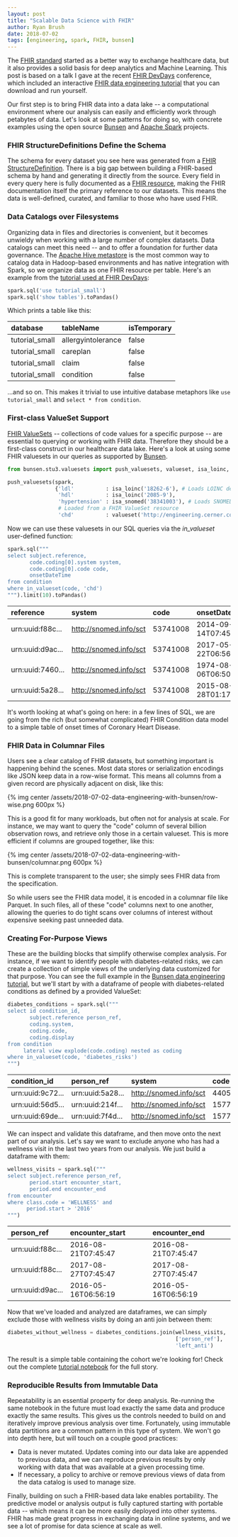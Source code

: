 ```yaml
---
layout: post
title: "Scalable Data Science with FHIR"
author: Ryan Brush
date: 2018-07-02
tags: [engineering, spark, FHIR, bunsen]
---
```


The [FHIR standard](https://www.hl7.org/fhir/overview.html) started as a better way to exchange healthcare data, but it also provides a solid basis for deep analytics and Machine Learning. This post is based on a talk I gave at the recent [FHIR DevDays](https://www.fhirdevdays.com/) conference, which included an interactive [FHIR data engineering tutorial](https://github.com/cerner/bunsen-tutorial) that you can download and run yourself.

Our first step is to bring FHIR data into a data lake -- a computational environment where our analysis can easily and efficiently work through petabytes of data. Let's look at some patterns for doing so, with concrete examples using the open source [Bunsen](http://engineering.cerner.com/bunsen) and [Apache Spark](https://spark.apache.org/) projects.

### FHIR StructureDefinitions Define the Schema
The schema for every dataset you see here was generated from a [FHIR StructureDefinition](https://www.hl7.org/fhir/stu3/structuredefinition.html). There is a big gap between building a FHIR-based schema by hand and generating it directly from the source. Every field in every query here is fully documented as a [FHIR resource](https://www.hl7.org/fhir/stu3/resourcelist.html), making the FHIR documentation itself the primary reference to our datasets. This means the data is well-defined, curated, and familiar to those who have used FHIR.

### Data Catalogs over Filesystems
Organizing data in files and directories is convenient, but it becomes unwieldy when working with a large number of complex datasets. Data catalogs can meet this need -- and to offer a foundation for further data governance. The [Apache Hive metastore](https://hive.apache.org/) is the most common way to catalog data in Hadoop-based environments and has native integration with Spark, so we organize data as one FHIR resource per table. Here's an example from the [tutorial used at FHIR DevDays](https://github.com/cerner/bunsen-tutorial/blob/fhirdevdays2018/data_engineering_tutorial.ipynb):

```python
spark.sql('use tutorial_small')
spark.sql('show tables').toPandas()
```

Which prints a table like this:

|database       |tableName          |isTemporary |
|:--------------|:------------------|:-----------|
|tutorial_small |allergyintolerance |false
|tutorial_small |careplan           |false
|tutorial_small |claim              |false
|tutorial_small |condition          |false

...and so on. This makes it trivial to use intuitive database metaphors like ```use tutorial_small``` and ```select * from condition```.

### First-class ValueSet Support
[FHIR ValueSets](https://www.hl7.org/fhir/stu3/valueset.html) -- collections of code values for a specific purpose -- are essential to querying or working with FHIR data. Therefore they should be a first-class construct in our healthcare data lake. Here's a look at using some FHIR valuesets in our queries as supported by [Bunsen](https://engineering.cerner.com/bunsen/0.4.0/).

```python
from bunsen.stu3.valuesets import push_valuesets, valueset, isa_loinc, isa_snomed

push_valuesets(spark,
               {'ldl'          : isa_loinc('18262-6'), # Loads LOINC descendants         
                'hdl'          : isa_loinc('2085-9'),
                'hypertension' : isa_snomed('38341003'), # Loads SNOMED descendants
                # Loaded from a FHIR ValueSet resource
                'chd'          : valueset('http://engineering.cerner.com/bunsen/example/chd', '201806001')});
```

Now we can use these valuesets in our SQL queries via the *in_valueset* user-defined function:

```python
spark.sql("""
select subject.reference,
       code.coding[0].system system,
       code.coding[0].code code,
       onsetDateTime
from condition
where in_valueset(code, 'chd')
""").limit(10).toPandas()
```

|reference        |system                 |code     |onsetDateTime      |
|:----------------|:----------------------|:--------|:------------------|
|urn:uuid:f88c... |http://snomed.info/sct |53741008 |2014-09-14T07:45:47
|urn:uuid:d9ac... |http://snomed.info/sct |53741008 |2017-05-22T06:56:19
|urn:uuid:7460... |http://snomed.info/sct |53741008 |1974-08-06T06:50:32
|urn:uuid:5a28... |http://snomed.info/sct |53741008 |2015-08-28T01:17:20


It's worth looking at what's going on here: in a few lines of SQL, we are going from the rich (but somewhat complicated) FHIR Condition data model to a simple table of onset times of Coronary Heart Disease.

### FHIR Data in Columnar Files
Users see a clear catalog of FHIR datasets, but something important is happening behind the scenes. Most data stores or serialization encodings like JSON keep data in a row-wise format. This means all columns from a given record are physically adjacent on disk, like this:

 {% img center /assets/2018-07-02-data-engineering-with-bunsen/row-wise.png 600px %}

This is a good fit for many workloads, but often not for analysis at scale. For instance, we may want to query the "code" column of several billion observation rows, and retrieve only those in a certain valueset. This is more efficient if columns are grouped together, like this:

{% img center /assets/2018-07-02-data-engineering-with-bunsen/columnar.png 600px %}

This is complete transparent to the user; she simply sees FHIR data from the specification.

So while users see the FHIR data model, it is encoded in a columnar file like Parquet. In such files, all of these "code" columns next to one another, allowing the queries to do tight scans over columns of interest without expensive seeking past unneeded data.

### Creating For-Purpose Views
These are the building blocks that simplify otherwise complex analysis. For instance, if we want to identify people with diabetes-related risks, we can create a collection of simple views of the underlying data customized for that purpose. You can see the full example in the [Bunsen data engineering tutorial](https://github.com/cerner/bunsen-tutorial/blob/fhirdevdays2018/data_engineering_tutorial.ipynb), but we'll start by with a dataframe of people with diabetes-related conditions as defined by a provided ValueSet:

```python
diabetes_conditions = spark.sql("""
select id condition_id,
       subject.reference person_ref,
       coding.system,
       coding.code,
       coding.display
from condition
     lateral view explode(code.coding) nested as coding
where in_valueset(code, 'diabetes_risks')
""")
```

|condition_id     |person_ref       |system                 |code     |display    |
|:----------------|:----------------|:----------------------|:--------|:----------|
|urn:uuid:9c72... |urn:uuid:5a28... |http://snomed.info/sct |44054006 |Diabetes
|urn:uuid:56d5... |urn:uuid:214f... |http://snomed.info/sct |15777000 |Prediabetes
|urn:uuid:69de... |urn:uuid:7f4d... |http://snomed.info/sct |15777000 |Prediabetes


We can inspect and validate this dataframe, and then move onto the next part of our analysis. Let's say we want to exclude anyone who has had a wellness visit in the last two years from our analysis. We just build a dataframe with them:

```python
wellness_visits = spark.sql("""
select subject.reference person_ref,
       period.start encounter_start,
       period.end encounter_end
from encounter
where class.code = 'WELLNESS' and
      period.start > '2016'
""")
```

|person_ref       |encounter_start     |encounter_end      |
|:----------------|:-------------------|:------------------|
|urn:uuid:f88c... |2016-08-21T07:45:47 |2016-08-21T07:45:47
|urn:uuid:f88c... |2017-08-27T07:45:47 |2017-08-27T07:45:47
|urn:uuid:d9ac... |2016-05-16T06:56:19 |2016-05-16T06:56:19


Now that we've loaded and analyzed are dataframes, we can simply exclude those with wellness visits by doing an anti join between them:

```python
diabetes_without_wellness = diabetes_conditions.join(wellness_visits,
                                                     ['person_ref'],
                                                     'left_anti')
```

The result is a simple table containing the cohort we're looking for! Check out the complete [tutorial notebook](https://github.com/cerner/bunsen-tutorial/blob/fhirdevdays2018/data_engineering_tutorial.ipynb) for the full story.

### Reproducible Results from Immutable Data
Repeatability is an essential property for deep analysis. Re-running the same notebook in the future must load exactly the same data and produce exactly the same results. This gives us the controls needed to build on and iteratively improve previous analysis over time. Fortunately, using immutable data partitions are a common pattern in this type of system. We won't go into depth here, but will touch on a couple good practices:

* Data is never mutated. Updates coming into our data lake are appended to previous data, and we can reproduce previous results by only working with data that was available at a given processing time.
* If necessary, a policy to archive or remove previous views of data from the data catalog is used to manage size.

Finally, building on such a FHIR-based data lake enables portability. The predictive model or analysis output is fully captured starting with portable data -- which means it can be more easily deployed into other systems. FHIR has made great progress in exchanging data in online systems, and we see a lot of promise for data science at scale as well.
